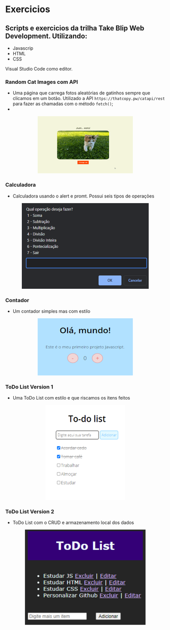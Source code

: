 # Exercicios 
## Scripts e exercicios da trilha Take Blip Web Development. Utilizando:

- Javascrip
- HTML
- CSS

Visual Studio Code como editor.

### Random Cat Images com API

  - Uma página que carrega fotos aleatórias de gatinhos sempre que clicamos em um botão. Utilizado a API `https://thatcopy.pw/catapi/rest` para fazer as chamadas com o método `fetch()`;
  - 
<p align="center">
  <img width="300" height="180" src="https://github.com/laripeanuts/dio-take-blip-web/blob/master/images/api-cats.gif">
</p>

### Calculadora
  - Calculadora usando o alert e promt. Possui seis tipos de operações 

<p align="center">
  <img width="400" height="270" src="https://github.com/laripeanuts/dio-take-blip-web/blob/master/images/calculadora.png">
</p>

### Contador
  - Um contador simples mas com estilo

<p align="center">
  <img width="300" height="180" src="https://github.com/laripeanuts/dio-take-blip-web/blob/master/images/contador.png">
</p>

### ToDo List Version 1
  - Uma ToDo List com estilo e que riscamos os itens feitos 

<p align="center">
  <img width="250" height="300" src="https://github.com/laripeanuts/dio-take-blip-web/blob/master/images/todolistv1.png">
</p>

### ToDo List Version 2
  - ToDo List com o CRUD e armazenamento local dos dados 

<p align="center">
  <img width="380" height="300" src="https://github.com/laripeanuts/dio-take-blip-web/blob/master/images/todolistv2.png">
</p>


